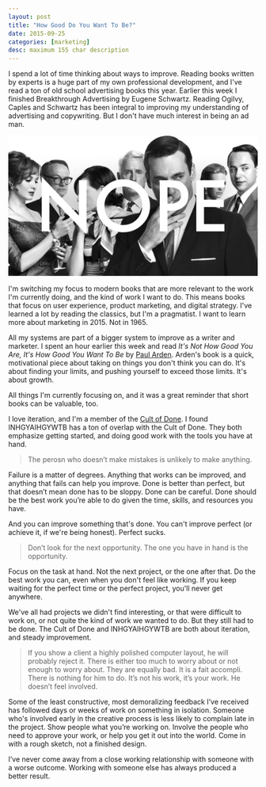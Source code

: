 ```yaml
---
layout: post
title: "How Good Do You Want To Be?"
date: 2015-09-25
categories: [marketing]
desc: maximum 155 char description
---
```

I spend a lot of time thinking about ways to improve. Reading books written by experts is a huge part of my own professional development, and I've read a ton of old school advertising books this year. Earlier this week I finished Breakthrough Advertising by Eugene Schwartz. Reading Ogilvy, Caples and Schwartz has been integral to improving my understanding of advertising and copywriting. But I don't have much interest in being an ad man.

![Not interested in being an ad man](/img/mad-men.jpg "Not interested in being an ad man")

I'm switching my focus to modern books that are more relevant to the work I'm currently doing, and the kind of work I want to do. This means books that focus on user experience, product marketing, and digital strategy. I've learned a lot by reading the classics, but I'm a pragmatist. I want to learn more about marketing in 2015. Not in 1965.

All my systems are part of a bigger system to improve as a writer and marketer. I spent an hour earlier this week and read <em>It's Not How Good You Are, It's How Good You Want To Be</em> by [Paul Arden](https://en.wikipedia.org/wiki/Paul_Arden). Arden's book is a quick, motivational piece about taking on things you don't think you can do. It's about finding your limits, and pushing yourself to exceed those limits. It's about growth.

All things I'm currently focusing on, and it was a great reminder that short books can be valuable, too.

I love iteration, and I'm a member of the [Cult of Done](http://www.manifestoproject.it/bre-pettis-and-kio-stark/). I found INHGYAIHGYWTB has a ton of overlap with the Cult of Done. They both emphasize getting started, and doing good work with the tools you have at hand.

<blockquote>The perosn who doesn’t make mistakes is unlikely to make anything.</blockquote>

Failure is a matter of degrees. Anything that works can be improved, and anything that fails can help you improve. Done is better than perfect, but that doesn’t mean done has to be sloppy. Done can be careful. Done should be the best work you’re able to do given the time, skills, and resources you have.

And you can improve something that's done. You can't improve perfect (or achieve it, if we're being honest). Perfect sucks.

<blockquote>Don’t look for the next opportunity. The one you have in hand is the opportunity.</blockquote>

Focus on the task at hand. Not the next project, or the one after that. Do the best work you can, even when you don't feel like working. If you keep waiting for the perfect time or the perfect project, you'll never get anywhere.

We've all had projects we didn't find interesting, or that were difficult to work on, or not quite the kind of work we wanted to do. But they still had to be done. The Cult of Done and INHGYAIHGYWTB are both about iteration, and steady improvement.

<blockquote>If you show a client a highly polished computer layout, he will probably reject it. There is either too much to worry about or not enough to worry about. They are equally bad. It is a fait accompli. There is nothing for him to do. It’s not his work, it’s your work. He doesn’t feel involved.</blockquote>

Some of the least constructive, most demoralizing feedback I’ve received has followed days or weeks of work on something in isolation. Someone who's involved early in the creative process is less likely to complain late in the project. Show people what you’re working on. Involve the people who need to approve your work, or help you get it out into the world. Come in with a rough sketch, not a finished design.

I’ve never come away from a close working relationship with someone with a worse outcome. Working with someone else has always produced a better result.